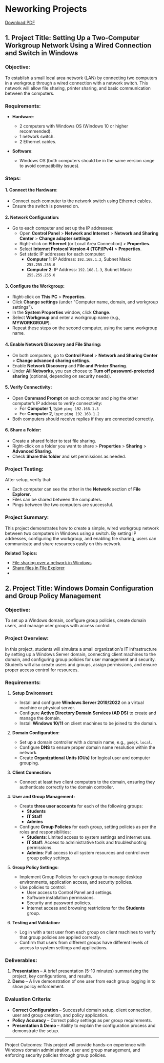 # Neworking Projects

[Download PDF](sna-projects.pdf)

## 1. **Project Title**: Setting Up a Two-Computer Workgroup Network Using a Wired Connection and Switch in Windows

### **Objective**:
To establish a small local area network (LAN) by connecting two computers in a workgroup through a wired connection with a network switch. This network will allow file sharing, printer sharing, and basic communication between the computers.

### **Requirements**:

- **Hardware**:
  - 2 computers with Windows OS (Windows 10 or higher recommended).
  - 1 network switch.
  - 2 Ethernet cables.

- **Software**:
  - Windows OS (both computers should be in the same version range to avoid compatibility issues).

### **Steps**:

#### 1. **Connect the Hardware**:
   - Connect each computer to the network switch using Ethernet cables.
   - Ensure the switch is powered on.

#### 2. **Network Configuration**:
   - Go to each computer and set up the IP addresses:
     - Open **Control Panel** > **Network and Internet** > **Network and Sharing Center** > **Change adapter settings**.
     - Right-click on **Ethernet** (or Local Area Connection) > **Properties**.
     - Select **Internet Protocol Version 4 (TCP/IPv4)** > **Properties**.
     - Set static IP addresses for each computer:
       - **Computer 1**: IP Address: `192.168.1.2`, Subnet Mask: `255.255.255.0`
       - **Computer 2**: IP Address: `192.168.1.3`, Subnet Mask: `255.255.255.0`

#### 3. **Configure the Workgroup**:
   - Right-click on **This PC** > **Properties**.
   - Click **Change settings** (under "Computer name, domain, and workgroup settings").
   - In the **System Properties** window, click **Change**.
   - Select **Workgroup** and enter a workgroup name (e.g., **MYWORKGROUP**).
   - Repeat these steps on the second computer, using the same workgroup name.

#### 4. **Enable Network Discovery and File Sharing**:
   - On both computers, go to **Control Panel** > **Network and Sharing Center** > **Change advanced sharing settings**.
   - Enable **Network Discovery** and **File and Printer Sharing**.
   - Under **All Networks**, you can choose to **Turn off password-protected sharing** (optional, depending on security needs).

#### 5. **Verify Connectivity**:
   - Open **Command Prompt** on each computer and ping the other computer’s IP address to verify connectivity:
     - For **Computer 1**, type `ping 192.168.1.3`
     - For **Computer 2**, type `ping 192.168.1.2`
   - Both computers should receive replies if they are connected correctly.

#### 6. **Share a Folder**:
   - Create a shared folder to test file sharing.
   - Right-click on a folder you want to share > **Properties** > **Sharing** > **Advanced Sharing**.
   - Check **Share this folder** and set permissions as needed.

### **Project Testing**:
After setup, verify that:
- Each computer can see the other in the **Network** section of **File Explorer**.
- Files can be shared between the computers.
- Pings between the two computers are successful.

### **Project Summary**:
This project demonstrates how to create a simple, wired workgroup network between two computers in Windows using a switch. By setting IP addresses, configuring the workgroup, and enabling file sharing, users can communicate and share resources easily on this network.

**Related Topics:**

- [File sharing over a network in Windows](https://support.microsoft.com/en-us/windows/file-sharing-over-a-network-in-windows-b58704b2-f53a-4b82-7bc1-80f9994725bf)
- [Share files in File Explorer](https://support.microsoft.com/en-us/windows/share-files-in-file-explorer-19db5910-e59e-fab6-59c4-e60e6f6a08dc)
- 
## 2. **Project Title:** Windows Domain Configuration and Group Policy Management

### **Objective:**  
To set up a Windows domain, configure group policies, create domain users, and manage user groups with access control.

### **Project Overview:**
In this project, students will simulate a small organization's IT infrastructure by setting up a Windows Server domain, connecting client machines to the domain, and configuring group policies for user management and security. Students will also create users and groups, assign permissions, and ensure proper access control for resources.

### **Requirements:**

1. **Setup Environment:**
   - Install and configure **Windows Server 2019/2022** on a virtual machine or physical server.
   - Configure **Active Directory Domain Services (AD DS)** to create and manage the domain.
   - Install **Windows 10/11** on client machines to be joined to the domain.

2. **Domain Configuration:**
   - Set up a domain controller with a domain name, e.g., `gudgk.local`.
   - Configure **DNS** to ensure proper domain name resolution within the network.
   - Create **Organizational Units (OUs)** for logical user and computer grouping.

3. **Client Connection:**
   - Connect at least two client computers to the domain, ensuring they authenticate correctly to the domain controller.

4. **User and Group Management:**
   - Create **three user accounts** for each of the following groups:  
     - **Students**  
     - **IT Staff**  
     - **Admins**
   - Configure **Group Policies** for each group, setting policies as per the roles and responsibilities:
     - **Students**: Limited access to system settings and internet use.
     - **IT Staff**: Access to administrative tools and troubleshooting permissions.
     - **Admins**: Full access to all system resources and control over group policy settings.

5. **Group Policy Settings:**
   - Implement Group Policies for each group to manage desktop environments, application access, and security policies.
   - Use policies to control:
     - User access to Control Panel and settings.
     - Software installation permissions.
     - Security and password policies.
     - Internet access and browsing restrictions for the **Students** group.

6. **Testing and Validation:**
   - Log in with a test user from each group on client machines to verify that group policies are applied correctly.
   - Confirm that users from different groups have different levels of access to system settings and applications.

### **Deliverables:**

1. **Presentation** – A brief presentation (5-10 minutes) summarizing the project, key configurations, and results.
2. **Demo** – A live demonstration of one user from each group logging in to show policy enforcement.

### **Evaluation Criteria:**

- **Correct Configuration** – Successful domain setup, client connection, user and group creation, and policy application.
- **Policy Accuracy** – Correct policy settings as per group requirements.
- **Presentation & Demo** – Ability to explain the configuration process and demonstrate the setup.

---

Project Outcomes: This project will provide hands-on experience with Windows domain administration, user and group management, and enforcing security policies through group policies.
